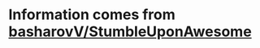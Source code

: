 # Information comes from [basharovV/StumbleUponAwesome](https://github.com/basharovV/StumbleUponAwesome)

